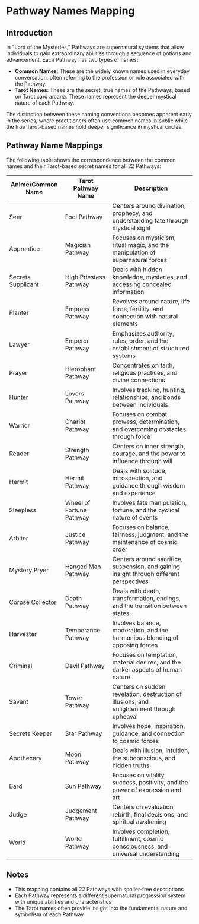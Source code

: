 # Pathway Names Mapping

## Introduction

In "Lord of the Mysteries," Pathways are supernatural systems that allow individuals to gain extraordinary abilities through a sequence of potions and advancement. Each Pathway has two types of names:

- **Common Names**: These are the widely known names used in everyday conversation, often referring to the profession or role associated with the Pathway.
- **Tarot Names**: These are the secret, true names of the Pathways, based on Tarot card arcana. These names represent the deeper mystical nature of each Pathway.

The distinction between these naming conventions becomes apparent early in the series, where practitioners often use common names in public while the true Tarot-based names hold deeper significance in mystical circles.

## Pathway Name Mappings

The following table shows the correspondence between the common names and their Tarot-based secret names for all 22 Pathways:

| Anime/Common Name     | Tarot Pathway Name        | Description |
|----------------------|--------------------------|-------------|
| Seer                 | Fool Pathway             | Centers around divination, prophecy, and understanding fate through mystical sight |
| Apprentice           | Magician Pathway         | Focuses on mysticism, ritual magic, and the manipulation of supernatural forces |
| Secrets Supplicant   | High Priestess Pathway   | Deals with hidden knowledge, mysteries, and accessing concealed information |
| Planter              | Empress Pathway          | Revolves around nature, life force, fertility, and connection with natural elements |
| Lawyer               | Emperor Pathway          | Emphasizes authority, rules, order, and the establishment of structured systems |
| Prayer               | Hierophant Pathway       | Concentrates on faith, religious practices, and divine connections |
| Hunter               | Lovers Pathway           | Involves tracking, hunting, relationships, and bonds between individuals |
| Warrior              | Chariot Pathway          | Focuses on combat prowess, determination, and overcoming obstacles through force |
| Reader               | Strength Pathway         | Centers on inner strength, courage, and the power to influence through will |
| Hermit               | Hermit Pathway           | Deals with solitude, introspection, and guidance through wisdom and experience |
| Sleepless            | Wheel of Fortune Pathway | Involves fate manipulation, fortune, and the cyclical nature of events |
| Arbiter              | Justice Pathway          | Focuses on balance, fairness, judgment, and the maintenance of cosmic order |
| Mystery Pryer        | Hanged Man Pathway       | Centers around sacrifice, suspension, and gaining insight through different perspectives |
| Corpse Collector     | Death Pathway            | Deals with death, transformation, endings, and the transition between states |
| Harvester            | Temperance Pathway       | Involves balance, moderation, and the harmonious blending of opposing forces |
| Criminal             | Devil Pathway            | Focuses on temptation, material desires, and the darker aspects of human nature |
| Savant               | Tower Pathway            | Centers on sudden revelation, destruction of illusions, and enlightenment through upheaval |
| Secrets Keeper       | Star Pathway             | Involves hope, inspiration, guidance, and connection to cosmic forces |
| Apothecary           | Moon Pathway             | Deals with illusion, intuition, the subconscious, and hidden truths |
| Bard                 | Sun Pathway              | Focuses on vitality, success, positivity, and the power of expression and art |
| Judge                | Judgement Pathway        | Centers on evaluation, rebirth, final decisions, and spiritual awakening |
| World                | World Pathway            | Involves completion, fulfillment, cosmic consciousness, and universal understanding |

## Notes

- This mapping contains all 22 Pathways with spoiler-free descriptions
- Each Pathway represents a different supernatural progression system with unique abilities and characteristics
- The Tarot names often provide insight into the fundamental nature and symbolism of each Pathway